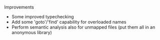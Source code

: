 Improvements
- Some improved typechecking
- Add some 'goto'/'find' capability for overloaded names
- Perform semantic analysis also for unmapped files (put them all in an anonymous library)
